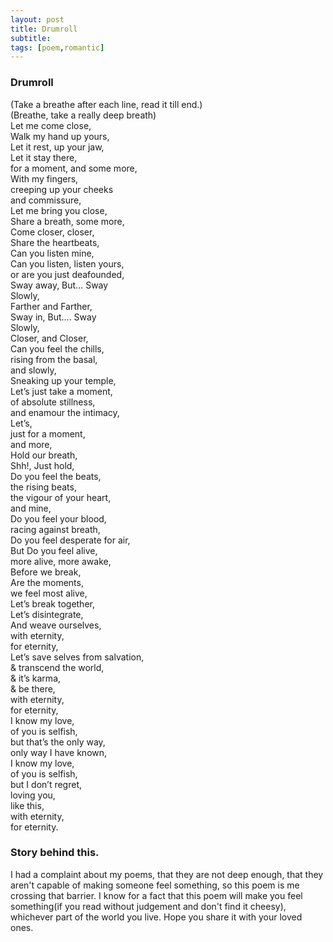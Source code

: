 ```yaml
---
layout: post
title: Drumroll
subtitle: 
tags: [poem,romantic]
---
```


### Drumroll
(Take a breathe after each line, read it till end.)  
(Breathe, take a really deep breath)  
Let me come close,  
Walk my hand up yours,  
Let it rest, up your jaw,  
Let it stay there,  
for a moment, and some more,  
With my fingers,  
creeping up your cheeks  
and commissure,  
Let me bring you close,  
Share a breath, some more,  
Come closer, closer,  
Share the heartbeats,  
Can you listen mine,  
Can you listen, listen yours,  
or are you just deafounded,  
Sway away, But… Sway  
Slowly,  
Farther and Farther,  
Sway in, But…. Sway  
Slowly,  
Closer, and Closer,  
Can you feel the chills,  
rising from the basal,  
and slowly,  
Sneaking up your temple,  
Let’s just take a moment,  
of absolute stillness,  
and enamour the intimacy,  
Let’s,  
just for a moment,  
and more,  
Hold our breath,  
Shh!, Just hold,  
Do you feel the beats,  
the rising beats,  
the vigour of your heart,  
and mine,  
Do you feel your blood,  
racing against breath,  
Do you feel desperate for air,  
But Do you feel alive,  
more alive, more awake,  
Before we break,  
Are the moments,  
we feel most alive,  
Let’s break together,  
Let’s disintegrate,  
And weave ourselves,  
with eternity,  
for eternity,  
Let’s save selves from salvation,  
& transcend the world,  
& it’s karma,  
& be there,  
with eternity,  
for eternity,  
I know my love,  
of you is selfish,  
but that’s the only way,  
only way I have known,  
I know my love,  
of you is selfish,  
but I don’t regret,  
loving you,  
like this,  
with eternity,  
for eternity.  

### Story behind this.
I had a complaint about my poems, that they are not deep enough, that they aren't capable of making someone feel something, so this poem is me crossing that barrier. I know for a fact that this poem will make you feel something(if you read without judgement and don't find it cheesy), whichever part of the world you live. Hope you share it with your loved ones.
